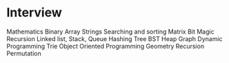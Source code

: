 # Interview
Mathematics
Binary
Array
Strings
Searching and sorting
Matrix
Bit Magic
Recursion
Linked list, Stack, Queue
Hashing
Tree
BST
Heap
Graph
Dynamic Programming
Trie
Object Oriented Programming
Geometry
Recursion
Permutation
